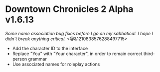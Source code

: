# Downtown Chronicles 2 Alpha v1.6.13
*Some name association bug fixes before I go on my sabbatical. I hope I didn't break anything critical.*
<@&1210838576288497715>

* Add the character ID to the interface
* Replace "You" with "Your character", in order to remain correct third-person grammar
* Use associated names for roleplay actions